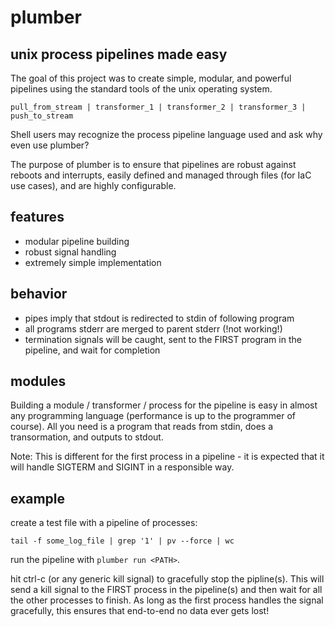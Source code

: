# plumber
## unix process pipelines made easy

The goal of this project was to create simple, modular, and powerful pipelines using the standard tools of the unix operating system.

```pull_from_stream | transformer_1 | transformer_2 | transformer_3 | push_to_stream```

Shell users may recognize the process pipeline language used and ask why even use plumber?

The purpose of plumber is to ensure that pipelines are robust against reboots and interrupts, easily defined and managed through files (for IaC use cases), and are highly configurable.

## features
- modular pipeline building
- robust signal handling
- extremely simple implementation

## behavior
- pipes imply that stdout is redirected to stdin of following program
- all programs stderr are merged to parent stderr (!not working!)
- termination signals will be caught, sent to the FIRST program in the pipeline, and wait for completion

## modules
Building a module / transformer / process for the pipeline is easy in almost any programming language (performance is up to the programmer of course). All you need is a program that reads from stdin, does a transormation, and outputs to stdout.

Note: This is different for the first process in a pipeline - it is expected that it will handle SIGTERM and SIGINT in a responsible way.

## example
create a test file with a pipeline of processes:
```
tail -f some_log_file | grep '1' | pv --force | wc
```

run the pipeline with ```plumber run <PATH>```.

hit ctrl-c (or any generic kill signal) to gracefully stop the pipline(s). This will send a kill signal to the FIRST process in the pipeline(s) and then wait for all the other processes to finish. As long as the first process handles the signal gracefully, this ensures that end-to-end no data ever gets lost!
